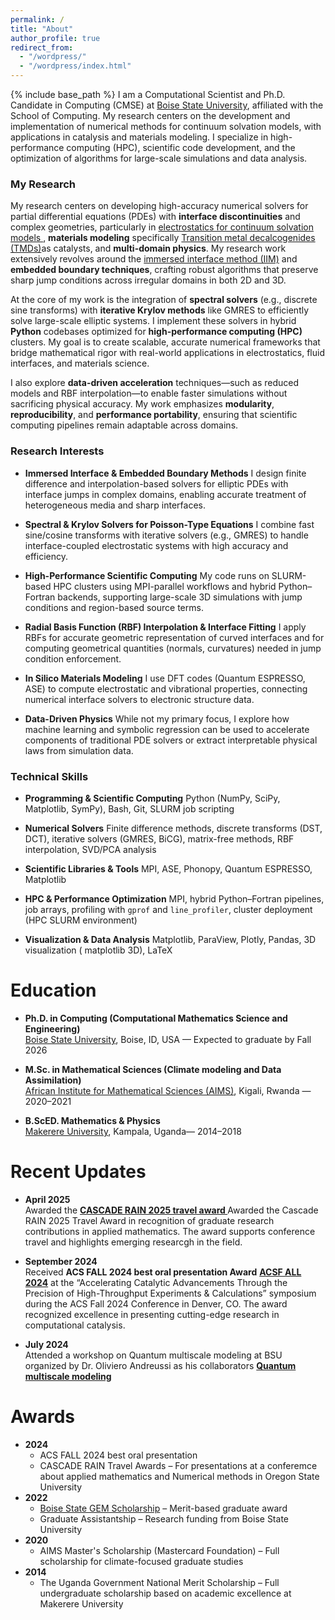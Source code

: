 ```yaml
---
permalink: /
title: "About"
author_profile: true
redirect_from: 
  - "/wordpress/"
  - "/wordpress/index.html"
---
```


{% include base_path %}
I am a Computational Scientist and Ph.D. Candidate in Computing (CMSE) at [Boise State University](https://www.boisestate.edu/), affiliated with the School of Computing. My research centers on the development and implementation of numerical methods for continuum solvation models, with applications in catalysis and materials modeling. I specialize in high-performance computing (HPC), scientific code development, and the optimization of algorithms for large-scale simulations and data analysis.

### My Research

My research centers on developing high-accuracy numerical solvers for partial differential equations (PDEs) with **interface discontinuities** and complex geometries, particularly in [electrostatics for continuum solvation models ](https://pubs.aip.org/aip/jcp/article/136/6/064102/192133), **materials modeling** specifically [Transition metal decalcogenides (TMDs)](https://www.nature.com/articles/natrevmats201733)as catalysts, and **multi-domain physics**. My research work extensively revolves around the  [immersed interface method (IIM)](https://epubs.siam.org/doi/book/10.1137/1.9780898717464) and **embedded boundary techniques**, crafting robust algorithms that preserve sharp jump conditions across irregular domains in both 2D and 3D.

At the core of my work is the integration of **spectral solvers** (e.g., discrete sine transforms) with **iterative Krylov methods** like GMRES to efficiently solve large-scale elliptic systems. I implement these solvers in hybrid **Python** codebases optimized for **high-performance computing (HPC)** clusters. My goal is to create scalable, accurate numerical frameworks that bridge mathematical rigor with real-world applications in electrostatics, fluid interfaces, and materials science.

I also explore **data-driven acceleration** techniques—such as reduced models and RBF interpolation—to enable faster simulations without sacrificing physical accuracy. My work emphasizes **modularity**, **reproducibility**, and **performance portability**, ensuring that scientific computing pipelines remain adaptable across domains.

### Research Interests

* **Immersed Interface & Embedded Boundary Methods**
  I design finite difference and interpolation-based solvers for elliptic PDEs with interface jumps in complex domains, enabling accurate treatment of heterogeneous media and sharp interfaces.

* **Spectral & Krylov Solvers for Poisson-Type Equations**
  I combine fast sine/cosine transforms with iterative solvers (e.g., GMRES) to handle interface-coupled electrostatic systems with high accuracy and efficiency.

* **High-Performance Scientific Computing**
  My code runs on SLURM-based HPC clusters using MPI-parallel workflows and hybrid Python–Fortran backends, supporting large-scale 3D simulations with jump conditions and region-based source terms.

* **Radial Basis Function (RBF) Interpolation & Interface Fitting**
  I apply RBFs for accurate geometric representation of curved interfaces and for computing geometrical quantities (normals, curvatures) needed in jump condition enforcement.

* **In Silico Materials Modeling**
  I use DFT codes (Quantum ESPRESSO, ASE) to compute electrostatic and vibrational properties, connecting numerical interface solvers to electronic structure data.

* **Data-Driven Physics**
  While not my primary focus, I explore how machine learning and symbolic regression can be used to accelerate components of traditional PDE solvers or extract interpretable physical laws from simulation data.

### Technical Skills

* **Programming & Scientific Computing**
  Python (NumPy, SciPy, Matplotlib, SymPy), Bash, Git, SLURM job scripting

* **Numerical Solvers**
  Finite difference methods, discrete transforms (DST, DCT), iterative solvers (GMRES, BiCG), matrix-free methods, RBF interpolation, SVD/PCA analysis

* **Scientific Libraries & Tools**
  MPI, ASE, Phonopy, Quantum ESPRESSO, Matplotlib

* **HPC & Performance Optimization**
  MPI, hybrid Python–Fortran pipelines, job arrays, profiling with `gprof` and `line_profiler`, cluster deployment (HPC SLURM environment)

* **Visualization & Data Analysis**
  Matplotlib, ParaView, Plotly, Pandas, 3D visualization ( matplotlib 3D), LaTeX 


Education
======

- **Ph.D. in Computing (Computational Mathematics Science and Engineering)**  
  [Boise State University](https://www.boisestate.edu/), Boise, ID, USA — Expected to graduate by Fall 2026  

- **M.Sc. in Mathematical Sciences (Climate modeling and Data Assimilation)**  
  [African Institute for Mathematical Sciences (AIMS)](https://aims.ac.rw/), Kigali, Rwanda — 2020–2021  

- **B.ScED. Mathematics & Physics**  
  [Makerere University](https://mak.ac.ug/), Kampala, Uganda— 2014–2018  

Recent Updates
======

- **April 2025**  
  Awarded the **[ CASCADE RAIN 2025 travel award ](https://sites.google.com/oregonstate.edu/rain2025/travel-support)** Awarded the Cascade RAIN 2025 Travel Award in recognition of graduate research contributions in applied mathematics. The award supports conference travel and highlights emerging researcgh in the field.

- **September 2024**  
  Received **ACS FALL 2024 best oral presentation Award** **[ACSF ALL 2024](https://acs.digitellinc.com/p/s/accelerating-catalytic-advancements-through-the-precision-of-high-throughput-experiments-and-calculations-609622)** at the “Accelerating Catalytic Advancements Through the Precision of High-Throughput Experiments & Calculations” symposium during the ACS Fall 2024 Conference in Denver, CO. The award recognized excellence in presenting cutting-edge research in computational catalysis.

- **July 2024**  
  Attended a workshop on Quantum multiscale modeling at BSU organized by Dr. Oliviero Andreussi as his collaborators  **[Quantum multiscale modeling](http://www.quantum-multiscale.org/)** 

Awards
======

- **2024**  
  - ACS FALL 2024 best oral presentation   
  - CASCADE RAIN Travel Awards  – For presentations at a conferemce about applied mathematics and Numerical methods in Oregon State University
- **2022**  
  - [Boise State GEM Scholarship](https://www.boisestate.edu/graduatecollege/funding/merit-based-gem-scholarship/) – Merit-based graduate award  
  - Graduate Assistantship – Research funding from Boise State University  
- **2020**  
  - AIMS Master's Scholarship (Mastercard Foundation) – Full scholarship for climate-focused graduate studies
- **2014**  
  - The Uganda Government National Merit Scholarship – Full undergraduate scholarship based on academic excellence at Makerere University
